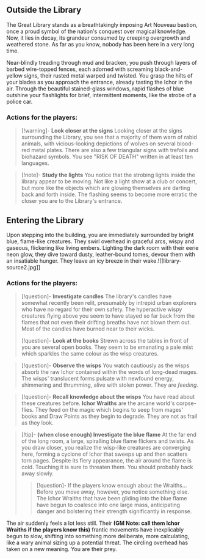 ## Outside the Library
The Great Library stands as a breathtakingly imposing Art Nouveau bastion, once a proud symbol of the nation's conquest over magical knowledge. Now, it lies in decay, its grandeur consumed by creeping overgrowth and weathered stone. As far as you know, nobody has been here in a very long time.

Near-blindly treading through mud and bracken, you push through layers of barbed wire-topped fences, each adorned with screaming black-and-yellow signs, their rusted metal warped and twisted. You grasp the hilts of your blades as you approach the entrance, already tasting the Ichor in the air. Through the beautiful stained-glass windows, rapid flashes of blue outshine your flashlights for brief, intermittent moments, like the strobe of a police car.

### Actions for the players:

>[!warning]- **Look closer at the signs**
>Looking closer at the signs surrounding the Library, you see that a majority of them warn of rabid animals, with vicious-looking depictions of wolves on several blood-red metal plates. There are also a few triangular signs with trefoils and biohazard symbols. You see "RISK OF DEATH" written in at least ten languages.

>[!note]- **Study the lights**
>You notice that the strobing lights inside the library appear to be moving. Not like a light show at a club or concert, but more like the objects which are glowing themselves are darting back and forth inside. The flashing seems to become more erratic the closer you are to the Library's entrance. 

## Entering the Library
Upon stepping into the building, you are immediately surrounded by bright blue, flame-like creatures. They swirl overhead in graceful arcs, wispy and gaseous, flickering like living embers. Lighting the dark room with their eerie neon glow, they dive toward dusty, leather-bound tomes, devour them with an insatiable hunger. They leave an icy breeze in their wake.![[library-source2.jpg]]

### Actions for the players:

>[!question]- **Investigate candles**
>The library's candles have somewhat recently been relit, presumably by intrepid urban explorers who have no regard for their own safety. The hyperactive wispy creatures flying above you seem to have stayed so far back from the flames that not even their drifting breaths have not blown them out. Most of the candles have burned near to their wicks.
>
>[!question]- **Look at the books**
>Strewn across the tables in front of you are several open books. They seem to be emanating a pale mist which sparkles the same colour as the wisp creatures.

>[!question]- **Observe the wisps**
>You watch cautiously as the wisps absorb the raw Ichor contained within the words of long-dead mages. The wisps' translucent forms pulsate with newfound energy, shimmering and thrumming, alive with stolen power. They are *feeding.*

>[!question]- **Recall knowledge about the wisps**
>You have read about these creatures before. **Ichor Wraiths** are the arcane world's corpse-flies. They feed on the magic which begins to seep from mages' books and Draw Points as they begin to degrade. They are not as frail as they look.

>[!tip]- **(when close enough) Investigate the blue flame**
>At the far end of the long room, a large, spiralling blue flame flickers and twists. As you draw closer, you realize the wisp-like creatures are converging here, forming a cyclone of Ichor that sweeps up and then scatters torn pages. Despite its fiery appearance, the air around the flame is cold. Touching it is sure to threaten them. You should probably back away slowly.
>>[!question]- If the players know enough about the Wraiths...
>>Before you move away, however, you notice something else. The Ichor Wraiths that have been gliding into the blue flame have begun to coalesce into one large mass, anticipating danger and bolstering their strength significantly in response.

The air suddenly feels a lot less still. Their **(GM Note: call them Ichor Wraiths if the players know this)** frantic movements have inexplicably begun to slow, shifting into something more deliberate, more calculating, like a wary animal sizing up a potential threat. The circling overhead has taken on a new meaning. You are their prey.


